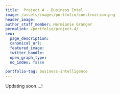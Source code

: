 ```yaml
---
title:  Project 4 - Business Intel
image: /assets/images/portfolio/construction.png
header_image:
author_staff_member: Hermionie Granger
permalink: /portfolio/project-4/
seo:
  page_description:
  canonical_url: 
  featured_image: 
  twitter_handle: 
  open_graph_type:
  no_index: false

portfolio-tag: business-intelligence
---
```


Updating soon....!
